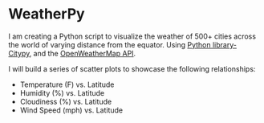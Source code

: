 # WeatherPy

I am creating a Python script to visualize the weather of 500+ cities across the world of varying distance from the equator. Using [Python library- Citypy](https://pypi.python.org/pypi/citipy), and the [OpenWeatherMap API](https://openweathermap.org/api).

I will build a series of scatter plots to showcase the following relationships:

* Temperature (F) vs. Latitude
* Humidity (%) vs. Latitude
* Cloudiness (%) vs. Latitude
* Wind Speed (mph) vs. Latitude
